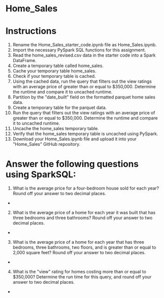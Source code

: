 # Home_Sales

# Instructions
1. Rename the Home_Sales_starter_code.ipynb file as Home_Sales.ipynb.
2. Import the necessary PySpark SQL functions for this assignment.
3. Read the home_sales_revised.csv data in the starter code into a Spark DataFrame.
4. Create a temporary table called home_sales.
5. Cache your temporary table home_sales.
6. Check if your temporary table is cached.
7. Using the cached data, run the query that filters out the view ratings with an average price of greater than or equal to $350,000. Determine the runtime and compare it to uncached runtime.
8. Partition by the "date_built" field on the formatted parquet home sales data.
9. Create a temporary table for the parquet data.
10. Run the query that filters out the view ratings with an average price of greater than or equal to $350,000. Determine the runtime and compare it to uncached runtime.
11. Uncache the home_sales temporary table.
12. Verify that the home_sales temporary table is uncached using PySpark.
13. Download your Home_Sales.ipynb file and upload it into your "Home_Sales" GitHub repository.


# Answer the following questions using SparkSQL:
1. What is the average price for a four-bedroom house sold for each year? Round off your answer to two decimal places.
* 
2. What is the average price of a home for each year it was built that has three bedrooms and three bathrooms? Round off your answer to two decimal places.
* 
3. What is the average price of a home for each year that has three bedrooms, three bathrooms, two floors, and is greater than or equal to 2,000 square feet? Round off your answer to two decimal places.
* 
4. What is the "view" rating for homes costing more than or equal to $350,000? Determine the run time for this query, and round off your answer to two decimal places.
* 